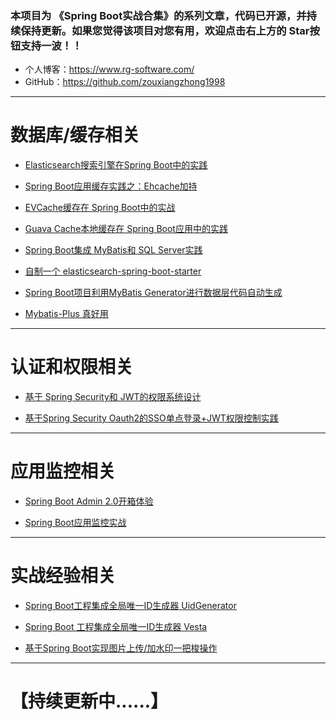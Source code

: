 ### 本项目为 《Spring Boot实战合集》的系列文章，代码已开源，并持续保持更新。如果您觉得该项目对您有用，欢迎点击右上方的 Star按钮支持一波！！

- 个人博客：https://www.rg-software.com/
- GitHub：https://github.com/zouxiangzhong1998

---

# 数据库/缓存相关

- [Elasticsearch搜索引擎在Spring Boot中的实践](https://github.com/zouxiangzhong1998/Spring-Boot-In-Action/tree/master/springboot_es_demo)

- [Spring Boot应用缓存实践之：Ehcache加持](https://github.com/zouxiangzhong1998/Spring-Boot-In-Action/tree/master/springbt_ehcache)

- [EVCache缓存在 Spring Boot中的实战](https://github.com/zouxiangzhong1998/Spring-Boot-In-Action/tree/master/springbt_evcache)

- [Guava Cache本地缓存在 Spring Boot应用中的实践](https://github.com/zouxiangzhong1998/Spring-Boot-In-Action/tree/master/springbt_guava_cache)

- [Spring Boot集成 MyBatis和 SQL Server实践](https://github.com/zouxiangzhong1998/Spring-Boot-In-Action/tree/master/springbt_mybatis_sqlserver)

- [自制一个 elasticsearch-spring-boot-starter](https://www.rg-software.com/2019/12/07/elasticsearch-spring-boot-starter/)

- [Spring Boot项目利用MyBatis Generator进行数据层代码自动生成](https://www.rg-software.com/2019/12/14/mybatis-generator/)

- [Mybatis-Plus 真好用](https://www.rg-software.com/2019/12/21/springbt-mybatis-plus/)

---

# 认证和权限相关

- [基于 Spring Security和 JWT的权限系统设计](https://github.com/zouxiangzhong1998/Spring-Boot-In-Action/tree/master/springbt_security_jwt)

- [基于Spring Security Oauth2的SSO单点登录+JWT权限控制实践](https://github.com/zouxiangzhong1998/Spring-Boot-In-Action/tree/master/springbt_sso_jwt)

---

# 应用监控相关

- [Spring Boot Admin 2.0开箱体验](https://github.com/zouxiangzhong1998/Spring-Boot-In-Action/tree/master/spring_boot_admin2.0_demo)

- [Spring Boot应用监控实战](https://github.com/zouxiangzhong1998/Spring-Boot-In-Action/tree/master/springbt_admin_server)

---

# 实战经验相关

- [Spring Boot工程集成全局唯一ID生成器 UidGenerator](https://github.com/zouxiangzhong1998/Spring-Boot-In-Action/tree/master/springbt_uid_generator)

- [Spring Boot 工程集成全局唯一ID生成器 Vesta](https://github.com/zouxiangzhong1998/Spring-Boot-In-Action/tree/master/springbt_vesta)

- [基于Spring Boot实现图片上传/加水印一把梭操作](https://github.com/zouxiangzhong1998/Spring-Boot-In-Action/tree/master/springbt_watermark)

---

# 【持续更新中......】



